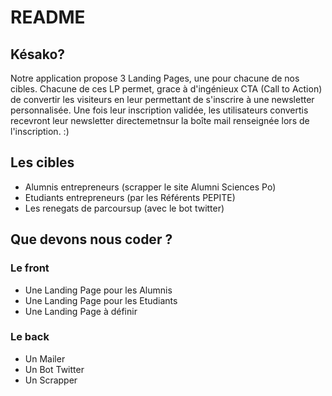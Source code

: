# README

## Késako?

Notre application propose 3 Landing Pages, une pour chacune de nos cibles. Chacune de ces LP permet, grace à d'ingénieux CTA (Call to Action) de convertir les visiteurs en leur permettant de s'inscrire à une newsletter personnalisée. Une fois leur inscription validée, les utilisateurs convertis recevront leur newsletter directemetnsur la boîte mail renseignée lors de l'inscription. :)

## Les cibles

* Alumnis entrepreneurs (scrapper le site Alumni Sciences Po)
* Etudiants entrepreneurs (par les Référents PEPITE)
* Les renegats de parcoursup (avec le bot twitter)

## Que devons nous coder ?

### Le front

* Une Landing Page pour les Alumnis
* Une Landing Page pour les Etudiants
* Une Landing Page à définir

### Le back

* Un Mailer
* Un Bot Twitter
* Un Scrapper
